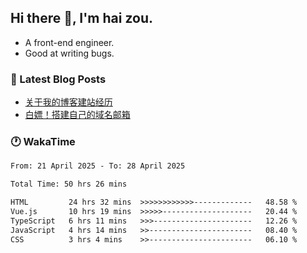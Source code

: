 ## Hi there 👋, I'm hai zou.

- A front-end engineer.
- Good at writing bugs.

### 📖 Latest Blog Posts
<!-- BLOG-POST-LIST:START -->
- [关于我的博客建站经历](https://www.izou.top/2025/01/blog-site-build/)
- [白嫖！搭建自己的域名邮箱](https://www.izou.top/2025/01/domain-mail/)
<!-- BLOG-POST-LIST:END -->

### 🕐 WakaTime
<!--START_SECTION:waka-->

```txt
From: 21 April 2025 - To: 28 April 2025

Total Time: 50 hrs 26 mins

HTML         24 hrs 32 mins  >>>>>>>>>>>>-------------   48.58 %
Vue.js       10 hrs 19 mins  >>>>>--------------------   20.44 %
TypeScript   6 hrs 11 mins   >>>----------------------   12.26 %
JavaScript   4 hrs 14 mins   >>-----------------------   08.40 %
CSS          3 hrs 4 mins    >>-----------------------   06.10 %
```

<!--END_SECTION:waka-->
